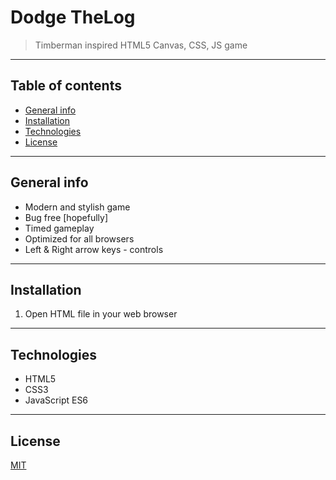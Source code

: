 # Dodge TheLog
> Timberman inspired HTML5 Canvas, CSS, JS game

---

## Table of contents  
* [General info](#general-info)  
* [Installation](#installation)  
* [Technologies](#technologies)  
* [License](#license)

---

## General info
* Modern and stylish game
* Bug free [hopefully]
* Timed gameplay
* Optimized for all browsers
* Left & Right arrow keys - controls

---

## Installation  
1. Open HTML file in your web browser

---

## Technologies  
* HTML5
* CSS3
* JavaScript ES6

---

## License  
[MIT](https://choosealicense.com/licenses/mit/)
